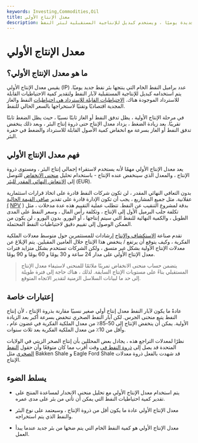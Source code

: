```yaml
---
keywords: Investing,Commodities,Oil
title: معدل الإنتاج الأولي
description: يقيس معدل الإنتاج الأولي عدد براميل النفط التي تنتجها بئر نفط جديدة يوميًا ، ويستخدم كبديل للإنتاجية المستقبلية لبئر النفط.
---
```


# معدل الإنتاج الأولي
## ما هو معدل الإنتاج الأولي؟

يقيس معدل الإنتاج الأولي (IP) عدد براميل النفط الخام التي ينتجها بئر نفط جديد يوميًا. يتم استخدامه كبديل للإنتاجية المستقبلية لآبار النفط ولتقدير كمية الاحتياطيات القابلة للاسترداد الموجودة هناك. [الاحتياطيات القابلة للاسترداد هي احتياطيات](/recoverabel-reserve) النفط والغاز المجدية اقتصاديًا وتقنيًا لاستخراجها بالسعر الحالي للنفط.

في مرحلة الإنتاج الأولية ، يظل تدفق النفط أو الغاز ثابتًا نسبيًا ، حيث يظل الضغط ثابتًا تقريبًا. بعد زيادة الضغط ، يزداد معدل الإنتاج حتى ذروة إنتاج البئر ، وبعد ذلك ينخفض تدفق النفط أو الغاز بسرعة مع انخفاض كمية الأصول القابلة للاسترداد والضغط في حفرة البئر.

## فهم معدل الإنتاج الأولي

يعد معدل الإنتاج الأولي مهمًا لأنه يستخدم لاستقراء إجمالي إنتاج البئر ، ومستوى ذروة الإنتاج ، والمعدل الذي سينخفض عنده الإنتاج - باستخدام تحليل [منحنى الانخفاض](/decline-curve) للتوصل إلى [الانتعاش النهائي المقدر للبئر](/estimated-ultimate-recovery) (EUR).

بدون التعافي النهائي المقدر ، لن تكون شركات النفط قادرة على اتخاذ قرارات استثمارية عقلانية. مثل جميع المشاريع ، يجب أن تكون الإدارة قادرة على تقدير [صافي القيمة الحالية (](/npv) [NPV](/npv) ) بدقة لمشروع التنقيب عن النفط. تتطلب عملية التقييم هذه عدة مدخلات ، مثل تكلفة جلب البرميل الأول إلى الإنتاج ، وتكلفة رأس المال ، وسعر النفط على المدى الطويل ، والكمية النهائية للنفط التي سيتم إنتاجها ، أو اليورو. بدون اليورو ، لن يكون من الممكن الوصول إلى تقييم دقيق لاحتياطيات النفط المحتملة.

تقدم صناعة [الاستكشاف والإنتاج](/exploration-production-company) إرشادات للمستثمرين حول متوسط معدلات الملكية الفكرية ، وكيف يتوقع أن يرتفع / ينخفض هذا الإنتاج خلال العامين المقبلين. يتم الإبلاغ عن معدلات الإنتاج الأولية بشكل غير متسق ، ولكن الشركات تستخدم بشكل متزايد فترات معدل الإنتاج الأولي على مدار 24 ساعة و 30 يومًا و 60 يومًا و 90 يومًا.

> يتضمن حساب منحنى الانخفاض تمرينًا ملائمًا للمنحنى لاستيفاء معدل الإنتاج المستقبلي بناءً على مستويات الإنتاج السابقة. لذلك ، هناك حاجة إلى فترة طويلة إلى حد ما لبيانات السلاسل الزمنية لتقدير الاتجاه المتوقع.

>

## إعتبارات خاصة

عادةً ما يكون لآبار النفط معدل إنتاج أولي صغير نسبيًا مقارنة بذروة الإنتاج ، لأن إنتاج النفط يتبع منحنى الجرس. لكن آبار النفط الصخري تنخفض بسرعة أكبر بعد الزيادة الأولية. يمكن أن ينخفض الإنتاج إلى 50-85٪ من معدل الملكية الفكرية في غضون عام ، وأقل من 10٪ من معدل الملكية الفكرية بعد ثلاث سنوات.

نظرًا لمعدلات التراجع هذه ، يجادل بعض المحللين بأن إنتاج الصخر الزيتي في الولايات المتحدة قد يصل إلى [ذروة النفط في](/peak_oil) وقت أقرب مما كان متوقعًا وأن حقول [النفط الصخري](/shaleoil) مثل Bakken Shale و Eagle Ford Shale قد شهدت بالفعل ذروة معدلات الإنتاج.

## يسلط الضوء

- يتم استخدام معدل الإنتاج الأولي مع تحليل منحنى الانحدار لمساعدة المنتج على تقدير كمية احتياطيات النفط التي يمكن أن تأتي من بئر على مدى عمره.

- معدل الإنتاج الأولي عادة ما يكون أقل من ذروة الإنتاج ، وسيعتمد على نوع البئر والنفط الذي يتم استخراجه.

- معدل الإنتاج الأولي هو كمية النفط الخام التي يتم ضخها من بئر جديد عندما يبدأ العمل.

